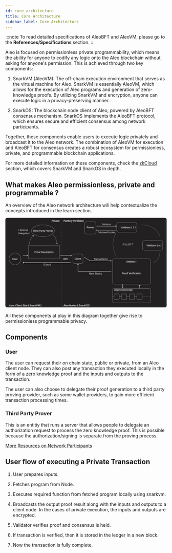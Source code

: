 ```yaml
---
id: core_architecture 
title: Core Architecture
sidebar_label: Core Architecture
---
```

:::note
To read detailed specifications of AleoBFT and AleoVM, please go to the **References/Specifications** section.
:::

Aleo is focused on permissionless private programmability, which means the ability for anyone to codify any logic onto the Aleo blockchain without asking for anyone's permission. This is achieved through two key components:

1. SnarkVM (AleoVM): The off-chain execution environment that serves as the virtual machine for Aleo. SnarkVM is essentially AleoVM, which allows for the execution of Aleo programs and generation of zero-knowledge proofs. By utilizing SnarkVM and encryption, anyone can execute logic in a privacy-preserving manner.

2. SnarkOS: The blockchain node client of Aleo, powered by AleoBFT consensus mechanism. SnarkOS implements the AleoBFT protocol, which ensures secure and efficient consensus among network participants.

Together, these components enable users to execute logic privately and broadcast it to the Aleo network. The combination of AleoVM for execution and AleoBFT for consensus creates a robust ecosystem for permissionless, private, and programmable blockchain applications.

For more detailed information on these components, check the [zkCloud](../zkcloud/README.md) section, which covers SnarkVM and SnarkOS in depth.

## What makes Aleo permissionless, private and programmable ?

An overview of the Aleo network architecture will help contextualize the concepts introduced in the learn section.

![overview](./images/overview.png)


All these components at play in this diagram together give rise to permissionless programmable privacy.

## Components

### User
The user can request their on chain state, public or private, from an Aleo client node. They can also post any transaction they executed locally in the form of a zero knowledge proof and the inputs and outputs to the transaction.

The user can also choose to delegate their proof generation to a third party proving provider, such as some wallet providers, to gain more efficient transaction processing times.

### Third Party Prover
This is an entitiy that runs a server that allows people to delegate an authorization request to process the zero knowledge proof. This is possible because the authorization/signing is separate from the proving process.

[More Resources on Network Participants](../network/README.md)

## User flow of executing a Private Transaction

1. User prepares inputs.

2. Fetches program from Node.

3. Executes required function from fetched program locally using snarkvm.

4. Broadcasts the output proof result along with the inputs and outputs to a client node. In the cases of private execution, the inputs and outputs are encrypted.

5. Validator verifies proof and consensus is held.

6. If transaction is verified, then it is stored in the ledger in a new block.

7. Now the transaction is fully complete.
